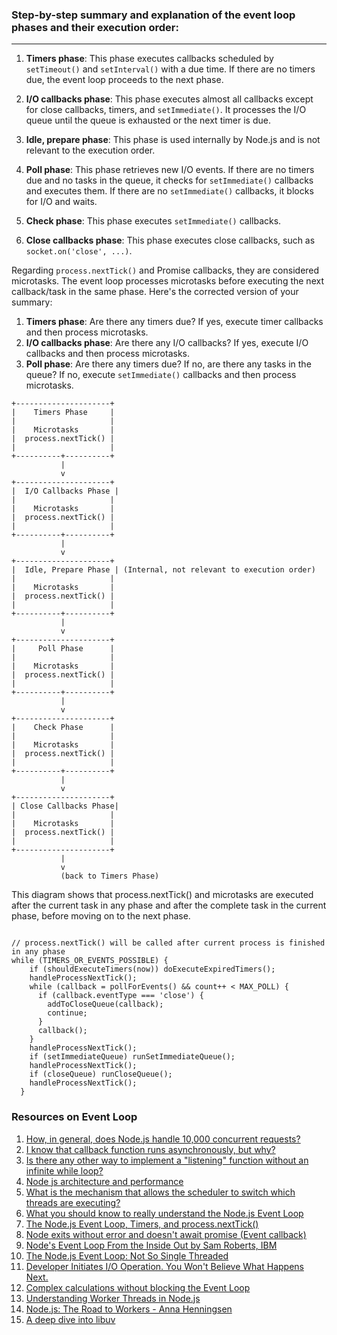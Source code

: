 ### Step-by-step summary and explanation of the event loop phases and their execution order:
---
1. **Timers phase**: This phase executes callbacks scheduled by `setTimeout()` and `setInterval()` with a due time. If there are no timers due, the event loop proceeds to the next phase.

2. **I/O callbacks phase**: This phase executes almost all callbacks except for close callbacks, timers, and `setImmediate()`. It processes the I/O queue until the queue is exhausted or the next timer is due.

3. **Idle, prepare phase**: This phase is used internally by Node.js and is not relevant to the execution order.

4. **Poll phase**: This phase retrieves new I/O events. If there are no timers due and no tasks in the queue, it checks for `setImmediate()` callbacks and executes them. If there are no `setImmediate()` callbacks, it blocks for I/O and waits.

5. **Check phase**: This phase executes `setImmediate()` callbacks.

6. **Close callbacks phase**: This phase executes close callbacks, such as `socket.on('close', ...)`.

Regarding `process.nextTick()` and Promise callbacks, they are considered microtasks. The event loop processes microtasks before executing the next callback/task in the same phase. Here's the corrected version of your summary:

1. **Timers phase**: Are there any timers due? If yes, execute timer callbacks and then process microtasks.
2. **I/O callbacks phase**: Are there any I/O callbacks? If yes, execute I/O callbacks and then process microtasks.
3. **Poll phase**: Are there any timers due? If no, are there any tasks in the queue? If no, execute `setImmediate()` callbacks and then process microtasks.

```
+---------------------+
|    Timers Phase     |
|                     |
|    Microtasks       |
|  process.nextTick() |
|                     |
+----------+----------+
           |
           v
+---------------------+
|  I/O Callbacks Phase |
|                     |
|    Microtasks       |
|  process.nextTick() |
|                     |
+----------+----------+
           |
           v
+---------------------+
|  Idle, Prepare Phase | (Internal, not relevant to execution order)
|                     |
|    Microtasks       |
|  process.nextTick() |
|                     |
+----------+----------+
           |
           v
+---------------------+
|     Poll Phase      |
|                     |
|    Microtasks       |
|  process.nextTick() |
|                     |
+----------+----------+
           |
           v
+---------------------+
|    Check Phase      |
|                     |
|    Microtasks       |
|  process.nextTick() |
|                     |
+----------+----------+
           |
           v
+---------------------+
| Close Callbacks Phase|
|                     |
|    Microtasks       |
|  process.nextTick() |
|                     |
+---------------------+
           |
           v
           (back to Timers Phase)

```
This diagram shows that process.nextTick() and microtasks are executed after the current task in any phase and after the complete task in the current phase, before moving on to the next phase.

```

// process.nextTick() will be called after current process is finished in any phase
while (TIMERS_OR_EVENTS_POSSIBLE) {
    if (shouldExecuteTimers(now)) doExecuteExpiredTimers();
    handleProcessNextTick();
    while (callback = pollForEvents() && count++ < MAX_POLL) {
      if (callback.eventType === 'close') {
        addToCloseQueue(callback);
        continue;
      }
      callback();
    }
    handleProcessNextTick();
    if (setImmediateQueue) runSetImmediateQueue();
    handleProcessNextTick();
    if (closeQueue) runCloseQueue();
    handleProcessNextTick();
  }
  ```

### Resources on Event Loop
1. [How, in general, does Node.js handle 10,000 concurrent requests?](https://stackoverflow.com/questions/34855352/how-in-general-does-node-js-handle-10-000-concurrent-requests/34857298#34857298)
2. [I know that callback function runs asynchronously, but why?](https://stackoverflow.com/questions/29883525/i-know-that-callback-function-runs-asynchronously-but-why/29885509#29885509)
3. [Is there any other way to implement a "listening" function without an infinite while loop?](https://stackoverflow.com/questions/61262054/is-there-any-other-way-to-implement-a-listening-function-without-an-infinite-w/61826079#61826079)
4. [Node js architecture and performance](https://stackoverflow.com/questions/49101877/node-js-architecture-and-performance/49102055#49102055)
5. [What is the mechanism that allows the scheduler to switch which threads are executing?](https://stackoverflow.com/questions/53634050/what-is-the-mechanism-that-allows-the-scheduler-to-switch-which-threads-are-exec/53634978#53634978)
6. [What you should know to really understand the Node.js Event Loop](https://medium.com/the-node-js-collection/what-you-should-know-to-really-understand-the-node-js-event-loop-and-its-metrics-c4907b19da4c)
7. [The Node.js Event Loop, Timers, and process.nextTick()](https://nodejs.org/en/docs/guides/event-loop-timers-and-nexttick#what-is-the-event-loop)
8. [Node exits without error and doesn't await promise (Event callback)](https://stackoverflow.com/questions/46914025/node-exits-without-error-and-doesnt-await-promise-event-callback/46916601#46916601)
9. [Node's Event Loop From the Inside Out by Sam Roberts, IBM](https://www.youtube.com/watch?v=P9csgxBgaZ8)
10. [The Node.js Event Loop: Not So Single Threaded](https://www.youtube.com/watch?v=zphcsoSJMvM)
11. [Developer Initiates I/O Operation. You Won't Believe What Happens Next.](https://cjihrig.com/node_libuv_io)
12. [Complex calculations without blocking the Event Loop](https://nodejs.org/en/docs/guides/dont-block-the-event-loop#complex-calculations-without-blocking-the-event-loop)
13. [Understanding Worker Threads in Node.js](https://nodesource.com/blog/worker-threads-nodejs/)
14. [Node.js: The Road to Workers - Anna Henningsen](https://www.youtube.com/watch?v=-ssCzHoUI7M)
15. [A deep dive into libuv](https://www.youtube.com/watch?v=sGTRmPiXD4Y)